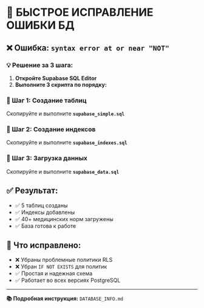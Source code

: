 # 🚀 БЫСТРОЕ ИСПРАВЛЕНИЕ ОШИБКИ БД

## ❌ Ошибка: `syntax error at or near "NOT"`

### 💡 Решение за 3 шага:

1. **Откройте Supabase SQL Editor**
2. **Выполните 3 скрипта по порядку:**

### 📄 Шаг 1: Создание таблиц
Скопируйте и выполните **`supabase_simple.sql`**

### 📄 Шаг 2: Создание индексов  
Скопируйте и выполните **`supabase_indexes.sql`**

### 📄 Шаг 3: Загрузка данных
Скопируйте и выполните **`supabase_data.sql`**

## ✅ Результат:
- ✅ 5 таблиц созданы
- ✅ Индексы добавлены  
- ✅ 40+ медицинских норм загружены
- ✅ База готова к работе

## 🔧 Что исправлено:
- ❌ Убраны проблемные политики RLS
- ❌ Убран `IF NOT EXISTS` для политик
- ✅ Простая и надежная схема
- ✅ Работает во всех версиях PostgreSQL

---
**📚 Подробная инструкция:** `DATABASE_INFO.md` 